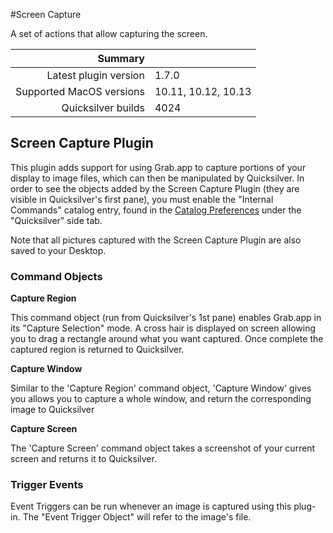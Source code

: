 #Screen Capture

A set of actions that allow capturing the screen.

 Summary                  | &nbsp; 
-------------------------:|:--------------------
 Latest plugin version    | 1.7.0
 Supported MacOS versions | 10.11, 10.12, 10.13
 Quicksilver builds       | 4024


## Screen Capture Plugin

This plugin adds support for using Grab.app to capture portions of your
display to image files, which can then be manipulated by Quicksilver. In order
to see the objects added by the Screen Capture Plugin (they are visible in
Quicksilver's first pane), you must enable the "Internal Commands" catalog
entry, found in the [Catalog Preferences](qs://preferences#QSCatalogPrefPane)
under the "Quicksilver" side tab.  

Note that all pictures captured with the Screen Capture Plugin are also saved
to your Desktop.

### Command Objects

**Capture Region**

This command object (run from Quicksilver's 1st pane) enables Grab.app in its
"Capture Selection" mode. A cross hair is displayed on screen allowing you to
drag a rectangle around what you want captured. Once complete the captured
region is returned to Quicksilver.

**Capture Window**

Similar to the 'Capture Region' command object, 'Capture Window' gives you
allows you to capture a whole window, and return the corresponding image to
Quicksilver

**Capture Screen**

The 'Capture Screen' command object takes a screenshot of your current screen
and returns it to Quicksilver.

### Trigger Events

Event Triggers can be run whenever an image is captured using this plug-in.
The "Event Trigger Object" will refer to the image's file.